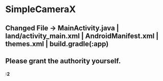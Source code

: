 # SimpleCameraX

## Changed File → MainActivity.java | land/activity_main.xml | AndroidManifest.xml | themes.xml | build.gradle(:app)

## Please grant the authority yourself.

#### :2
